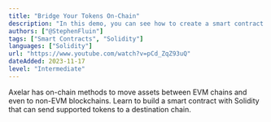 ```yaml
---
title: "Bridge Your Tokens On-Chain"
description: "In this demo, you can see how to create a smart contract from scratch in Solidity that is capable of sending tokens to a destination chain. We use https://remix.ethereum.org/ and the Axelar documentation to get the right chain names and asset symbols."
authors: ["@StephenFluin"]
tags: ["Smart Contracts", "Solidity"]
languages: ["Solidity"]
url: "https://www.youtube.com/watch?v=pCd_ZqZ93uQ"
dateAdded: 2023-11-17
level: "Intermediate"
---
```


Axelar has on-chain methods to move assets between EVM chains and even to non-EVM blockchains. Learn to build a smart contract with Solidity that can send supported tokens to a destination chain.
